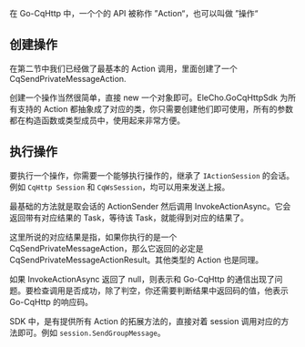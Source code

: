 在 Go-CqHttp 中，一个个的 API 被称作 ”Action“，也可以叫做 ”操作“


## 创建操作

在第二节中我们已经做了最基本的 Action 调用，里面创建了一个 CqSendPrivateMessageAction.

创建一个操作当然很简单，直接 new 一个对象即可。EleCho.GoCqHttpSdk 为所有支持的 Action 都抽象成了对应的类，你只需要创建他们即可使用，所有的参数都在构造函数或类型成员中，使用起来非常方便。

## 执行操作

要执行一个操作，你需要一个能够执行操作的，继承了 `IActionSession` 的会话。例如 `CqHttp Session` 和 `CqWsSession`，均可以用来发送上报。

最基础的方法就是取会话的 ActionSender 然后调用 InvokeActionAsync。它会返回带有对应结果的 Task，等待该 Task，就能得到对应的结果了。

这里所说的对应结果是指，如果你执行的是一个 CqSendPrivateMessageAction，那么它返回的必定是 CqSendPrivateMessageActionResult。其他类型的 Action 也是同理。

如果 InvokeActionAsync 返回了 null，则表示和 Go-CqHttp 的通信出现了问题。要检查调用是否成功，除了判空，你还需要判断结果中返回码的值，他表示 Go-CqHttp 的响应码。

SDK 中，是有提供所有 Action 的拓展方法的，直接对着 session 调用对应的方法即可。例如 `session.SendGroupMessage`。